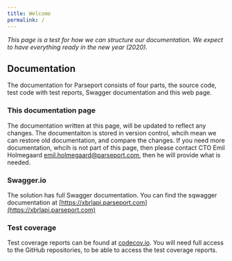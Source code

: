 ```yaml
---
title: Welcome
permalink: /
---
```

_This page is a test for how we can structure our documentation. We expect to have everything ready in the new year (2020)._


## Documentation
The documentation for Parseport consists of four parts, the source code, test code with test reports, Swagger documentation and this web page.

### This documentation page
The documentation written at this page, will be updated to reflect any changes. The documentaiton is stored in version control, whcih mean we can restore old documentation, and compare the changes. If you need more documentation, whcih is not part of this page, then please contact CTO Emil Holmegaard [emil.holmegaard@parseport.com](mailto:emil.holmegaard@parseport.com), then he will provide what is needed.

### Swagger.io
The solution has full Swagger documentation. You can find the sqwagger documentation at [https://xbrlapi.parseport.com](https://xbrlapi.parseport.com)

### Test coverage
Test coverage reports can be found at [codecov.io](https://codecov.io/gh/ParsePort/). You will need full access to the GitHub repositories, to be able to access the test coverage reports.
